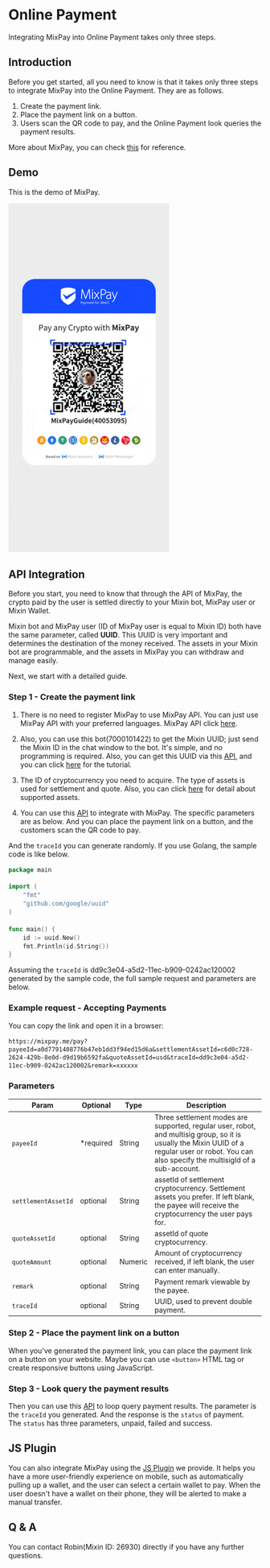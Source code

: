 # Online Payment

Integrating MixPay into Online Payment takes only three steps.

## Introduction

Before you get started, all you need to know is that it takes only three steps to integrate MixPay into the Online Payment. They are as follows.

1.  Create the payment link.
2.  Place the payment link on a button.
3.  Users scan the QR code to pay, and the Online Payment look queries the payment results.

More about MixPay, you can check [this](/guides/introduction) for reference.

## Demo

This is the demo of MixPay.

![](./pvfjlpq.gif)

## API Integration

Before you start, you need to know that through the API of MixPay, the crypto paid by the user is settled directly to your Mixin bot, MixPay user or Mixin Wallet.

Mixin bot and MixPay user (ID of MixPay user is equal to Mixin ID) both have the same parameter, called **UUID**. This UUID is very important and determines the destination of the money received. The assets in your Mixin bot are programmable, and the assets in MixPay you can withdraw and manage easily.

Next, we start with a detailed guide.

### Step 1 - Create the payment link

1.  There is no need to register MixPay to use MixPay API. You can just use MixPay API with your preferred languages. MixPay API click [here](/api/overview).
2.  Also, you can use this bot(7000101422) to get the Mixin UUID; just send the Mixin ID in the chat window to the bot. It's simple, and no programming is required. Also, you can get this UUID via this [API](https://developers.mixin.one/docs/api/users/search), and you can click [here](https://developers.mixin.one/docs/dapp/getting-started/create-dapp) for the tutorial.
3.  The ID of cryptocurrency you need to acquire. The type of assets is used for settlement and quote. Also, you can click [here](/guides/assets) for detail about supported assets.


1.  You can use this [API](/api/payments/pay) to integrate with MixPay. The specific parameters are as below. And you can place the payment link on a button, and the customers scan the QR code to pay.

And the `traceId` you can generate randomly. If you use Golang, the sample code is like below.

```go
package main

import (
    "fmt"
    "github.com/google/uuid"
)

func main() {
    id := uuid.New()
    fmt.Println(id.String())
}
```

Assuming the `traceId` is dd9c3e04-a5d2-11ec-b909-0242ac120002 generated by the sample code, the full sample request and parameters are below.

### Example request - Accepting Payments

You can copy the link and open it in a browser:

```
https://mixpay.me/pay?payeeId=a0d7791408776b47eb1dd3f94ed15d6a&settlementAssetId=c6d0c728-2624-429b-8e0d-d9d19b6592fa&quoteAssetId=usd&traceId=dd9c3e04-a5d2-11ec-b909-0242ac120002&remark=xxxxxx
```

### Parameters


|  Param | Optional | Type | Description |
| --- | --- | --- | --- |
| `payeeId` | <span class="required">*required</span> | String | Three settlement modes are supported, regular user, robot, and multisig group, so it is usually the Mixin UUID of a regular user or robot. You can also specify the multisigId of a sub-account. |
| `settlementAssetId` | optional | String | assetId of settlement cryptocurrency. Settlement assets you prefer. If left blank, the payee will receive the cryptocurrency the user pays for. |
| `quoteAssetId` | optional | String | assetId of quote cryptocurrency.|
| `quoteAmount` | optional | Numeric | Amount of cryptocurrency received, if left blank, the user can enter manually. |
| `remark` | optional | String | Payment remark viewable by the payee. |
| `traceId` | optional | String | UUID, used to prevent double payment. |

### Step 2 - Place the payment link on a button

When you've generated the payment link, you can place the payment link on a button on your website. Maybe you can use `<button>` HTML tag or create responsive buttons using JavaScript.

### Step 3 - Look query the payment results

Then you can use this [API](/api/payments/payments-results) to loop query payment results. The parameter is the `traceId` you generated. And the response is the `status` of payment. The `status` has three parameters, unpaid, failed and success.

## JS Plugin

You can also integrate MixPay using the [JS Plugin](https://github.com/MixPayProtocol/mixpayjs) we provide. It helps you have a more user-friendly experience on mobile, such as automatically pulling up a wallet, and the user can select a certain wallet to pay. When the user doesn't have a wallet on their phone, they will be alerted to make a manual transfer.

## Q & A

You can contact Robin(Mixin ID: 26930) directly if you have any further questions.
